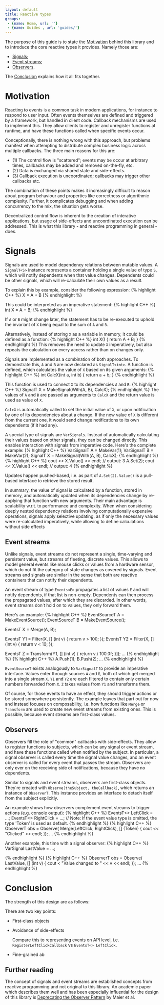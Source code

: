 ```yaml
---
layout: default
title: Reactive types
groups: 
 - {name: Home, url: ''}
 - {name: Guides , url: 'guides/'}
---
```


<!--
# Motivation
The [graph model guide]() explained how reactive values form a graph, with data being propagated along its edges.
It did not concretize what "value" or "data" actually means, because the dataflow perspective allows to abstract from such details.

In this guide, the level of abstraction is lowered to introduce the core reactive types that make up this library.
-->

The purpose of this guide is to state the [Motivation](#motivation) behind this library and to introduce the core reactive types it provides.
Namely those are:

- [Signals](#signals);
- [Event streams](#event-streams);
- [Observers](#observers).

The [Conclusion](#conclusion) explains how it all fits together.

# Motivation

Reacting to events is a common task in modern applications, for instance to respond to user input.
Often events themselves are defined and triggered by a framework, but handled in client code.
Callback mechanisms are used to implement this. They allow clients to register and unregister functions at runtime,
and have these functions called when specific events occur.

Conceptionally, there is nothing wrong with this approach, but problems manifest when attempting to distribute complex business logic across multiple callbacks.
The three main reasons for this are:

- (1) The control flow is "scattered"; events may be occur at arbitrary times, callbacks may be added and removed on-the-fly, etc.
- (2) Data is exchanged via shared state and side-effects.
- (3) Callback execution is uncoordinated; callbacks may trigger other callbacks etc.

The combination of these points makes it increasingly difficult to reason about program behaviour and properties like correctness or algorithmic complexity.
Further, it complicates debugging and when adding concurrency to the mix, the situation gets worse.

Decentralized control flow is inherent to the creation of interative applications, but usage of side-effects and uncoordinated execution can be addressed.
This is what this library - and reactive programming in general - does.


# Signals

Signals are used to model dependency relations between mutable values.
A `SignalT<S>` instance represents a container holding a single value of type `S`, which will notify dependents when that value changes.
Dependents could be other signals, which will re-calculate their own values as a result.

To explain this by example, consider the following expression:
{% highlight C++ %}
X = A + B
{% endhighlight %}

This could be interpreted as an imperative statement:
{% highlight C++ %}
int X = A + B;
{% endhighlight %}

If `A` or `B` might change later, the statement has to be re-executed to uphold the invariant of `X` being equal to the sum of `A` and `B`.

Alternatively, instead of storing `X` as a variable in memory, it could be defined as a function:
{% highlight C++ %}
int X() { return A + B; }
{% endhighlight %}
This removes the need to update `X` imperatively, but also repeats the calculation on every access rather than on changes only.

Signals are implemented as a combination of both approaches.
To demonstrate this, `A` and `B` are now declared as `SignalT<int>`.
A function is defined, which calculates the value of `X` based on its given arguments:
{% highlight C++ %}
int CalcX(int a, int b) { return a + b; }
{% endhighlight %}

This function is used to connect `X` to its dependencies `A` and `B`:
{% highlight C++ %}
SignalT<int> X = MakeSignal(With(A, B), CalcX);
{% endhighlight %}
The values of `A` and `B` are passed as arguments to `CalcX` and the return value is used as value of `X`.

`CalcX` is automatically called to set the initial value of `X`, or upon notification by one of its dependencies about a change.
If the new value of `X` is different from the current one, it would send change notifications to its own dependents (if it had any).

A special type of signals are `VarSignals`.
Instead of automatically calculating their values based on other signals, they can be changed directly.
This enables interaction with signals from imperative code. Here's the complete example:
{% highlight C++ %}
VarSignalT<int> A = MakeVar(1);
VarSignalT<int> B = MakeVar(2);
SignalT<int>    X = MakeSignal(With(A, B), CalcX);
{% endhighlight %}
{% highlight C++ %}
cout << X.Value() << endl; // output: 3
A.Set(2);
cout << X.Value() << endl; // output: 4
{% endhighlight %}

Updates happen pushed-based, i.e. as part of `A.Set(2)`.
`Value()` is a pull-based interface to retrieve the stored result.

In summary, the value of signal is calculated by a function, stored in memory, and automatically updated when its dependencies change by re-applying that function with new arguments.
Their main advantage is scalability w.r.t. to performance and complexity.
When when considering deeply nested dependency relations involving computationally expensive operations,
signals apply selective updating, as if only the necessary values were re-calculated imperatively, while allowing to define calculations without side effects


## Event streams

Unlike signals, event streams do not represent a single, time-varying and persistent value, but streams of fleeting, discrete values.
This allows to model general events like mouse clicks or values from a hardware sensor, which do not fit the category of state changes as covered by signals.
Event streams and signals are similar in the sense that both are reactive containers that can notify their dependents.

An event stream of type `Events<E>` propagates a list of values `E` and will notify dependents, if that list is non-empty.
Dependents can then process the propagated values, after which they are discarded.
In other words, event streams don't hold on to values, they only forward them.

Here's an example:
{% highlight C++ %}
EventSourceT<int> A  = MakeEventSource<int>();
EventSourceT<int> B  = MakeEventSource<int>();

EventsT<int>	  X  = Merge(A, B);

EventsT<int>	  Y1 = Filter(X, [] (int v) { return v > 100; });
EventsT<int>	  Y2 = Filter(X, [] (int v) { return v < 10; });

EventsT<float>	  Z  = Transform(Y1, [] (int v) { return v / 100.0f; }]);
...
{% endhighlight %}
{% highlight C++ %}
A.Push(1);
B.Push(2);
...
{% endhighlight %}

`EventSourceT` exists analogously to `VarSignalT` to provide an imperative interface.
Values enter through sources `A` and `B`, both of which get merged into a single stream `X`.
`Y1` and `Y2` are each filtered to contain only certain numbers forwarded from `X`.
`Z` takes values from `Y1` and transforms them.

Of course, for those events to have an effect, they should trigger actions or be stored somewhere persistently.
The example leaves that part out for now and instead focuses on composability, i.e. how functions like `Merge` or `Transform` are used to create new event streams from existing ones.
This is possible, because event streams are first-class values.


## Observers

Observers fill the role of "common" callbacks with side-effects.
They allow to register functions to subjects, which can be any signal or event stream, and have these functions called when notified by the subject.
In particular, a signal observer is called every time the signal value changes, and an event observer is called for every event that passes the stream.
Observers are only ever on the receiving side of notifications, because they have no dependents.

Similar to signals and event streams, observers are first-class objects.
They're created with `Observe(theSubject, theCallback)`, which returns an instance of `ObserverT`.
This instance provides an interface to detach itself from the subject explicitly.

An example shows how observers complement event streams to trigger actions (e.g. console output):
{% highlight C++ %}
EventsT<> LeftClick  = ...;
EventsT<> RightClick = ...;
// Note: If the event value type is omitted, the type 'Token' is used as default.
{% endhighlight %}
{% highlight C++ %}
ObserverT obs =
	Observe(
		Merge(LeftClick, RightClick),
		[] (Token) {
			cout << "Clicked" << endl;
		});
...
{% endhighlight %}

Another example, this time with a signal observer:
{% highlight C++ %}
VarSignal<int> LastValue  = ...;

{% endhighlight %}
{% highlight C++ %}
ObserverT obs =
	Observe(
		LastValue,
		[] (int v) {
			cout < "Value changed to " << v << endl;
		});
...
{% endhighlight %}


# Conclusion

The strength of this design are as follows:

There are two key points:

- First-class objects

- Avoidance of side-effects

  Compare this to representing events on API level, i.e. `RegisterLeftClickCallback` vs `EventsT<> LeftClick`.

- Fine-grained ab


## Further reading

The concept of signals and event streams are established concepts from reactive programming and not original to this library.
An academic paper which describes them well and has been especially influential for the design of this library is [Deprecating the Observer Pattern](http://lamp.epfl.ch/~imaier/pub/DeprecatingObserversTR2010.pdf) by Maier et al.